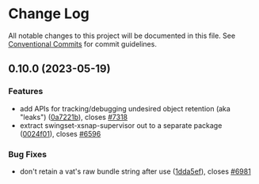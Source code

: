 # Change Log

All notable changes to this project will be documented in this file.
See [Conventional Commits](https://conventionalcommits.org) for commit guidelines.

## 0.10.0 (2023-05-19)


### Features

* add APIs for tracking/debugging undesired object retention (aka "leaks") ([0a7221b](https://github.com/Agoric/agoric-sdk/commit/0a7221b3c04f3b2894c30346fa2ea6fb0130c046)), closes [#7318](https://github.com/Agoric/agoric-sdk/issues/7318)
* extract swingset-xsnap-supervisor out to a separate package ([0024f01](https://github.com/Agoric/agoric-sdk/commit/0024f0128ff658c93468069b6fa5cc3bebfbdc78)), closes [#6596](https://github.com/Agoric/agoric-sdk/issues/6596)


### Bug Fixes

* don't retain a vat's raw bundle string after use ([1dda5ef](https://github.com/Agoric/agoric-sdk/commit/1dda5ef23e8fa624942a580487b3c94595eae5c3)), closes [#6981](https://github.com/Agoric/agoric-sdk/issues/6981)
